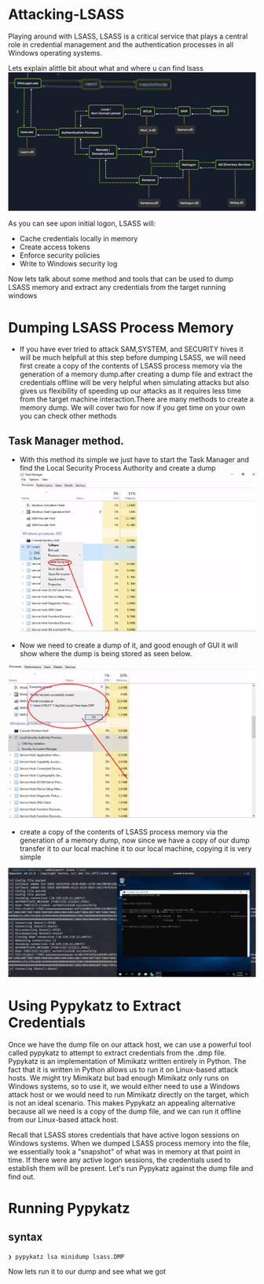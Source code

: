# Attacking-LSASS
Playing around with LSASS, LSASS is a critical service that plays a central role in credential management and the authentication processes in all Windows operating systems.

Lets explain alittle bit about what and where u can find lsass
![lsass](https://github.com/alien-keric/Attacking-LSASS/blob/main/lsassexe.png)

As you can see upon initial logon, LSASS will:

- Cache credentials locally in memory
- Create access tokens 
- Enforce security policies
- Write to Windows security log 

Now lets talk about some method and tools that can be used to dump LSASS memory and extract any credentials from the target running windows

# Dumping LSASS Process Memory
- If you have ever tried to attack SAM,SYSTEM, and SECURITY hives it will be much helpfull at this step before dumping LSASS, we will need first create a copy of the contents of LSASS process memory via the generation of a memory dump.after creating a dump file and extract the credentials offline will be very helpful when simulating attacks but also gives us flexibility of speeding up our attacks as it requires less time from the target machine interaction.There are many methods to create a memory dump. We will cover two for now if you get time on your own you can check other methods

## Task Manager method.

- With this method its simple we just have to start the Task Manager and find the Local Security Process Authority and create a dump
![taskManager](https://github.com/alien-keric/Attacking-LSASS/blob/main/lsass.png)

- Now we need to create a dump of it, and good enough of GUI it will show where the dump is being stored as seen below.

![lsassdump](https://github.com/alien-keric/Attacking-LSASS/blob/main/lsass1.png)

- create a copy of the contents of LSASS process memory via the generation of a memory dump, now since we have a copy of our dump transfer it to our local machine it to our local machine, copying it is very simple

![lsassdump](https://github.com/alien-keric/Attacking-LSASS/blob/main/lsass2.png)

# Using Pypykatz to Extract Credentials
Once we have the dump file on our attack host, we can use a powerful tool called pypykatz to attempt to extract credentials from the .dmp file. Pypykatz is an implementation of Mimikatz written entirely in Python. The fact that it is written in Python allows us to run it on Linux-based attack hosts. We might try Mimikatz but bad enough Mimikatz only runs on Windows systems, so to use it, we would either need to use a Windows attack host or we would need to run Mimikatz directly on the target, which is not an ideal scenario. This makes Pypykatz an appealing alternative because all we need is a copy of the dump file, and we can run it offline from our Linux-based attack host.

Recall that LSASS stores credentials that have active logon sessions on Windows systems. When we dumped LSASS process memory into the file, we essentially took a "snapshot" of what was in memory at that point in time. If there were any active logon sessions, the credentials used to establish them will be present. Let's run Pypykatz against the dump file and find out.

# Running Pypykatz
## syntax
`❯ pypykatz lsa minidump lsass.DMP`

Now lets run it to our dump and see what we got


